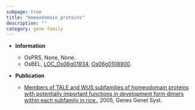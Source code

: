 ```yaml
---
subpage: true
title: "Homeodomain_proteins"
description: ""
category: gene family
---
```


* **Information**  
    + OsPRS, None, None.
    + OsBEL, [LOC_Os06g01934](http://rice.plantbiology.msu.edu/cgi-bin/ORF_infopage.cgi?orf=LOC_Os06g01934), [Os06g0108900](http://rapdb.dna.affrc.go.jp/viewer/gbrowse_details/irgsp1?name=Os06g0108900).

* **Publication**  
    + [Members of TALE and WUS subfamilies of homeodomain proteins with potentially important functions in development form dimers within each subfamily in rice.](http://www.ncbi.nlm.nih.gov/pubmed?term=Members+of+TALE+and+WUS+subfamilies+of+homeodomain+proteins+with+potentially+important+functions+in+development+form+dimers+within+each+subfamily+in+rice.%5BTitle%5D), 2005, Genes Genet Syst.


